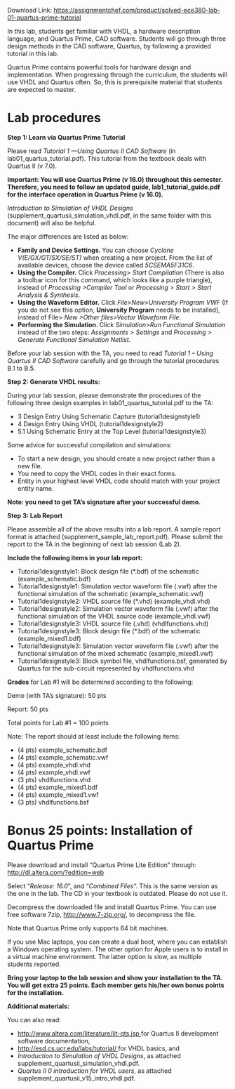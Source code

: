 Download Link: https://assignmentchef.com/product/solved-ece380-lab-01-quartus-prime-tutorial
<br>



In this lab, students get familiar with VHDL, a hardware description language, and Quartus Prime, CAD software. Students will go through three design methods in the CAD software, Quartus, by following a provided tutorial in this lab.

Quartus Prime contains powerful tools for hardware design and implementation. When progressing through the curriculum, the students will use VHDL and Quartus often. So, this is prerequisite material that students are expected to master.

<h1>Lab procedures</h1>

<strong>Step 1: Learn via Quartus Prime Tutorial </strong>

Please read <em>Tutorial 1 —Using Quartus II CAD Software </em>(in lab01_quartus_tutorial.pdf). This tutorial from the textbook deals with Quartus II (v 7.0).




<strong>Important: You will use Quartus Prime (v 16.0) throughout this semester. Therefore, you need to follow an updated guide, lab1_tutorial_guide.pdf for the interface operation in Quartus Prime (v 16.0). </strong>




<em>Introduction to Simulation of VHDL Designs</em> (supplement_quartusii_simulation_vhdl.pdf, in the same folder with this document) will also be helpful.




The major differences are listed as below:

<ul>

 <li><strong>Family and Device Settings. </strong>You can choose <em>Cyclone V(E/GX/GT/SX/SE/ST)</em> when creating a new project. From the list of available devices, choose the device called <em>5CSEMA5F31C6</em>.</li>

 <li><strong>Using the Compiler.</strong> Click <em>Processing&gt; Start Compilation</em> (There is also a toolbar icon for this command, which looks like a purple triangle), instead of <em>Processing &gt;Compiler Tool</em> or <em>Processing &gt; Start &gt; Start Analysis &amp; Synthesis</em>.</li>

 <li><strong>Using the Waveform Editor.</strong> Click <em>File&gt;New&gt;University Program VWF </em>(If you do not see this option, <strong>University Program</strong> needs to be installed), instead of File&gt; <em>New &gt;Other files&gt;Vector Waveform File</em>.</li>

 <li><strong>Performing the Simulation. </strong>Click <em>Simulation&gt;Run Functional Simulation</em> instead of the two steps: <em>Assignments &gt; Settings</em> and <em>Processing &gt; Generate Functional Simulation Netlist</em>.</li>

</ul>




Before your lab session with the TA, you need to read <em>Tutorial 1 – Using Quartus II CAD Software</em> carefully and go through the tutorial procedures B.1 to B.5.




<strong>Step 2: Generate VHDL results: </strong>

During your lab session, please demonstrate the procedures of the following three design examples in lab01_quartus_tutorial.pdf to the TA:

<ul>

 <li>3 Design Entry Using Schematic Capture (tutorial1designstyle1)</li>

 <li>4 Design Entry Using VHDL (tutorial1designstyle2)</li>

 <li>5.1 Using Schematic Entry at the Top Level (tutorial1designstyle3)</li>

</ul>

<strong> </strong>

Some advice for successful compilation and simulations:

<ul>

 <li>To start a new design, you should create a new project rather than a new file.</li>

 <li>You need to copy the VHDL codes in their exact forms.</li>

 <li>Entity in your highest level VHDL code should match with your project entity name.</li>

</ul>

<strong> </strong>

<strong>Note: you need to get TA’s signature after your successful demo. </strong>

<strong> </strong>

<strong>Step 3: Lab Report </strong>

Please assemble all of the above results into a lab report. A sample report format is attached (supplement_sample_lab_report.pdf). Please submit the report to the TA in the beginning of next lab session (Lab 2).




<strong>Include the following items in your lab report: </strong>

<ul>

 <li>Tutorial1designstyle1: Block   design file       (*.bdf)             of         the       schematic (example_schematic.bdf)</li>

 <li>Tutorial1designstyle1: Simulation vector waveform file (.vwf) after the functional simulation of the schematic (example_schematic.vwf)</li>

 <li>Tutorial1designstyle2: VHDL source file (*.vhd) (example_vhdl.vhd)</li>

 <li>Tutorial1designstyle2: Simulation vector waveform file (.vwf) after the functional simulation of the VHDL source code (example_vhdl.vwf)</li>

 <li>Tutorial1designstyle3: VHDL source file (.vhd) (vhdlfunctions.vhd)</li>

 <li>Tutorial1designstyle3: Block   design file       (*.bdf)             of         the       schematic (example_mixed1.bdf)</li>

 <li>Tutorial1designstyle3: Simulation vector waveform file (.vwf) after the functional simulation of the mixed schematic (example_mixed1.vwf)</li>

 <li>Tutorial1designstyle3: Block symbol file, vhdlfunctions.bsf, generated by Quartus for the sub-circuit represented by vhdlfunctions.vhd</li>

</ul>







<strong>Grades</strong> for Lab #1 will be determined according to the following:




Demo (with TA’s signature): 50 pts

Report: 50 pts

Total points for Lab #1 = 100 points




Note: The report should at least include the following items:

<ul>

 <li>(4 pts) example_schematic.bdf</li>

 <li>(4 pts) example_schematic.vwf</li>

 <li>(4 pts) example_vhdl.vhd</li>

 <li>(4 pts) example_vhdl.vwf</li>

 <li>(3 pts) vhdlfunctions.vhd</li>

 <li>(4 pts) example_mixed1.bdf</li>

 <li>(4 pts) example_mixed1.vwf</li>

 <li>(3 pts) vhdlfunctions.bsf</li>

</ul>

<strong> </strong>

<strong> </strong>

<h1>Bonus 25 points: Installation of Quartus Prime</h1>

<strong> </strong>

Please download and install “Quartus Prime Lite Edition” through: <a href="http://dl.altera.com/?edition=web">http://dl.altera.com/?edition=web</a>




Select “<em>Release: 16.0</em>”, and “<em>Combined Files</em>“. This is the same version as the one in the lab. The CD in your textbook is outdated. Please do not use it.




Decompress the downloaded file and install Quartus Prime. You can use free software 7zip, http://www.7-zip.org/, to decompress the file.




Note that Quartus Prime only supports 64 bit machines.




If you use Mac laptops, you can create a dual boot, where you can establish a Windows operating system. The other option for Apple users is to install in a virtual machine environment. The latter option is slow, as multiple students reported.




<strong>Bring your laptop to the lab session and show your installation to the TA. You will get extra 25 points. Each member gets his/her own bonus points for the installation.  </strong>




<strong>Additional materials: </strong>

You can also read:

<ul>

 <li><a href="http://www.altera.com/literature/lit-qts.jsp">http://www.altera.com/literature/lit-qts.jsp </a>for Quartus II development software documentation,</li>

 <li><a href="http://esd.cs.ucr.edu/labs/tutorial/">http://esd.cs.ucr.edu/labs/tutorial/ </a>for VHDL basics, and</li>

 <li><em>Introduction to         Simulation       of         VHDL Designs</em>,          as         attached supplement_quartusii_simulation_vhdl.pdf.</li>

 <li><em>Quartus II         0   introduction    for       VHDL users</em>,   as         attached supplement_quartusii_v15_intro_vhdl.pdf.</li>

</ul>




<strong> </strong>

<strong> </strong>

<strong> </strong>